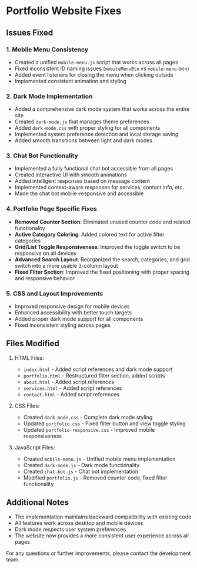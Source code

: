# Portfolio Website Fixes

## Issues Fixed

### 1. Mobile Menu Consistency
- Created a unified `mobile-menu.js` script that works across all pages
- Fixed inconsistent ID naming issues (`mobileMenuBtn` vs `mobile-menu-btn`)
- Added event listeners for closing the menu when clicking outside
- Implemented consistent animation and styling

### 2. Dark Mode Implementation
- Added a comprehensive dark mode system that works across the entire site
- Created `dark-mode.js` that manages theme preferences
- Added `dark-mode.css` with proper styling for all components
- Implemented system preference detection and local storage saving
- Added smooth transitions between light and dark modes

### 3. Chat Bot Functionality
- Implemented a fully functional chat bot accessible from all pages
- Created interactive UI with smooth animations
- Added intelligent responses based on message content
- Implemented context-aware responses for services, contact info, etc.
- Made the chat bot mobile-responsive and accessible

### 4. Portfolio Page Specific Fixes
- **Removed Counter Section**: Eliminated unused counter code and related functionality
- **Active Category Coloring**: Added colored text for active filter categories
- **Grid/List Toggle Responsiveness**: Improved the toggle switch to be responsive on all devices
- **Advanced Search Layout**: Reorganized the search, categories, and grid switch into a more usable 3-column layout
- **Fixed Filter Section**: Improved the fixed positioning with proper spacing and responsive behavior

### 5. CSS and Layout Improvements
- Improved responsive design for mobile devices
- Enhanced accessibility with better touch targets
- Added proper dark mode support for all components
- Fixed inconsistent styling across pages

## Files Modified

1. HTML Files:
   - `index.html` - Added script references and dark mode support
   - `portfolio.html` - Restructured filter section, added scripts
   - `about.html` - Added script references
   - `services.html` - Added script references
   - `contact.html` - Added script references

2. CSS Files:
   - Created `dark-mode.css` - Complete dark mode styling
   - Updated `portfolio.css` - Fixed filter button and view toggle styling
   - Updated `portfolio-responsive.css` - Improved mobile responsiveness

3. JavaScript Files:
   - Created `mobile-menu.js` - Unified mobile menu implementation
   - Created `dark-mode.js` - Dark mode functionality
   - Created `chat-bot.js` - Chat bot implementation
   - Modified `portfolio.js` - Removed counter code, fixed filter functionality

## Additional Notes

- The implementation maintains backward compatibility with existing code
- All features work across desktop and mobile devices
- Dark mode respects user system preferences
- The website now provides a more consistent user experience across all pages

For any questions or further improvements, please contact the development team.
